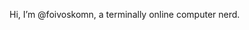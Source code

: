 Hi, I’m @foivoskomn, a terminally online computer nerd.


<!---
foivoskomn/foivoskomn is a ✨ special ✨ repository because its `README.md` (this file) appears on your GitHub profile.
You can click the Preview link to take a look at your changes.
--->
